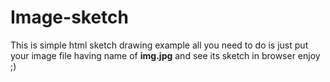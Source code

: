 # Image-sketch
This is simple html sketch drawing example all you need to do is just put your image file having name of **img.jpg** and see its sketch 
in browser enjoy ;)
